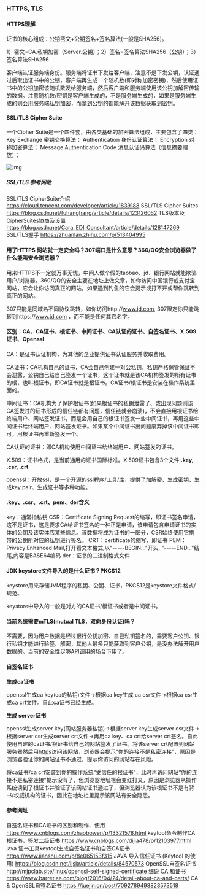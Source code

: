 ### HTTPS, TLS

#### HTTPS理解 ####

证书的核心组成：公钥密文+公钥签名+签名算法(一般是SHA256)。

1）密文=CA.私钥加密（Server.公钥）；2）签名=签名算法SHA256（公钥）；3）签名算法SHA256

客户端认证服务端身份。服务端将证书下发给客户端，注意不是下发公钥，认证通过后取出证书中的公钥，客户端再生成一个随机数(即对称加密密钥)，然后使用证书中的公钥加密该随机数发给服务端，然后客户端和服务端使用该公钥加解密传输的数据。注意随机数/密钥是客户端生成的，不是服务端生成的，如果是服务端生成的则会用服务端私钥加密，而拿到公钥的都能解开该数据获取到密钥。

#### SSL/TLS Cipher Suite ####

一个Cipher Suite是一个四件套，由各类基础的加密算法组成，主要包含了四类：
Key Exchange 密钥交换算法；
Authentication 身份认证算法；
Encryption 对称加密算法；
Message Authentication Code 消息认证码算法（信息摘要缩放）；

![img](https://img-blog.csdnimg.cn/img_convert/74fede4b1a7aaed6bdca62ad603795f3.png)



##### SSL/TLS 参考网址 #####

SSL/TLS CipherSuite介绍 https://cloud.tencent.com/developer/article/1839188
SSL/TLS Cipher Suites https://blog.csdn.net/fuhanghang/article/details/123126052
TLS版本及CipherSuites协商及设置 https://blog.csdn.net/Cara_EDI_Consultant/article/details/128147269
SSL/TLS握手 https://zhuanlan.zhihu.com/p/513404995

#### 用了HTTPS 网站就一定安全吗？307端口是什么意思？360/QQ安全浏览器做了什么能叫安全浏览器？ ####

用来HTTPS不一定就万事无忧，中间人做个假的taobao、jd、银行网站就能欺骗用户/浏览器。360/QQ的安全主要在地址上做文章，如你访问中国银行或支付宝网站，它会让你访问真正的网站，如果遇到钓鱼的它会提示或打不开或帮你跳转到真正的网站。

307只能是同域名不同协议跳转，如你访问http://www.jd.com, 307限定你只能跳转到https://www.jd.com ，而不能是任何其它名字。

#### 区别：CA、CA证书、根证书、中间证书、CA认证的证书、自签名证书、X.509证书、Openssl ####

CA：是证书认证机构，为其他的企业提供证书认证服务并收取费用。

CA证书：CA机构自己的证书，CA会自己创建一对公私钥，私钥严格保管保证不会泄露，公钥自己给自己签发一个证书，这个证书就是该CA机构签发的所有证书的根，也叫根证书，即CA证书就是根证书。CA证书/根证书是安装在操作系统里面的。

中间证书：CA机构为了保护根证书(如果根证书的私钥泄露了、或出现问题则该CA签发过的证书形成的信任链都有问题，信任链就会崩溃)，不会直接用根证书给终端用户、网站签发证书，而是会用自己的根证书签发一些中间证书，再用这些中间证书给终端用户、网站签发证书。如果某个中间证书出问题废弃掉该中间证书即可，用根证书再重新签发一个。

CA认证的证书：即CA机构使用中间证书给终端用户、网站签发的证书。

X.509：证书格式，是当前通用的证书国际标准。X.509证书包含3个文件:**.key, .csr, .crt**

openssl：开放ssl，是一个开源的ssl程序/工具/库，提供了加解密、生成密钥、生成key pair、生成证书等多种功能。

#### .key、.csr、.crt、pem、der含义 ####

key：通常指私钥
CSR：Certificate Signing Request的缩写，即证书签名申请，这不是证书，这是要求CA给证书签名的一种正是申请，该申请包含申请证书的实体的公钥及该实体店某些信息。该数据将成为证书的一部分，CSR始终使用它携带的公钥所对应的私钥进行签名。
CRT：certificate的缩写，即证书
PEM：Privacy Enhanced Mail,打开看文本格式,以"-----BEGIN..."开头, "-----END..."结尾,内容是BASE64编码
der：证书的二进制格式文件

#### JDK keystore文件导入的是什么证书？PKCS12 ####

keystore用来存储JVM程序的私钥、公钥、证书，PKCS12是keystore文件格式/规范。

keystore中导入的一般是对方的CA证书/根证书或者是中间证书。

#### 当前系统需要mTLS(mutual TLS，双向身份认证)吗？ ####

不需要，因为用户数据是经过银行公钥加密、自己私钥签名的，需要客户公钥、银行私钥才能进行验签、解密，其他人最多只能获取到客户公钥，是没办法解开用户数据的。当前的安全性足够API调用的场合下用了。

#### 自签名证书 ####

**生成ca证书**

openssl生成ca key(ca的私钥)文件->根据ca key生成 ca csr文件->根据ca csr生成ca crt文件。自此ca证书已经生成。

**生成 server证书**

openssl生成server key(网站服务器私钥)->根据server key生成server csr文件->根据server csr生成server crt文件->再用ca key、ca crt给server crt签名。自此使用自建的ca证书/根证书给自己的网站签发了证书。将该server crt配置到网站服务器然后用https访问该网站，浏览器会提示“你的连接不是私密连接”，原因是浏览器验证你的网站证书不通过，提示你访问的网站存在风险。

将ca证书/ca crt安装到你的操作系统“受信任的根证书”，此时再访问网站“你的连接不是私密连接”提示没有了，但浏览器地址栏会变红打叉，原因是浏览器从操作系统读到了根证书并验证了该网站证书通过了，但浏览器认为该根证书不是有背书/权威机构的证书，因此在地址栏里提示该网站有安全隐患。



#### 参考网址 ####

自签名证书和CA证书的区别和制作、使用 https://www.cnblogs.com/zhaobowen/p/13321578.html
keytool命令制作CA根证书，签发二级证书 https://www.cnblogs.com/dijia478/p/12103977.html
java 证书工具keytool生成自签名证书和自签CA证书 https://www.jianshu.com/p/8e065153f315
JAVA 导入信任证书 (Keytool 的使用) https://blog.csdn.net/ljskr/article/details/84570573
OpenSSL自签名证书 http://mjpclab.site/linux/openssl-self-signed-certificate
细说 CA 和证书 https://www.barretlee.com/blog/2016/04/24/detail-about-ca-and-certs/
CA & OpenSSL自签名证书 https://juejin.cn/post/7092789498823573518

